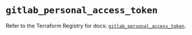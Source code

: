 # `gitlab_personal_access_token`

Refer to the Terraform Registry for docs: [`gitlab_personal_access_token`](https://registry.terraform.io/providers/gitlabhq/gitlab/17.7.0/docs/resources/personal_access_token).
